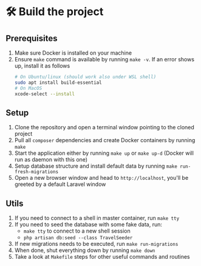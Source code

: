 # :hammer_and_wrench: Build the project

## Prerequisites

1. Make sure Docker is installed on your machine
2. Ensure `make` command is available by running `make -v`. If an error shows up, install it as follows
    ```bash
   # On Ubuntu/linux (should work also under WSL shell)
   sudo apt install build-essential
   # On MacOS
   xcode-select --install
   ```

## Setup

1. Clone the repository and open a terminal window pointing to the cloned project
2. Pull all `composer` dependencies and create Docker containers by running `make`
3. Start the application either by running `make up` or `make up-d` (Docker will run as daemon with this one)
4. Setup database structure and install default data by running `make run-fresh-migrations`
5. Open a new browser window and head to `http://localhost`, you'll be greeted by a default Laravel window

##  Utils

1. If you need to connect to a shell in master container, run `make tty`
2. If you need to seed the database with some fake data, run:
   - `make tty` to connect to a new shell session
   - `php artisan db:seed --class TravelSeeder`
3. If new migrations needs to be executed, run `make run-migrations`
4. When done, shut everything down by running `make down`
5. Take a look at `Makefile` steps for other useful commands and routines
